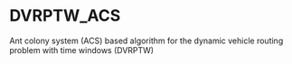 # DVRPTW_ACS
Ant colony system (ACS) based algorithm for the dynamic vehicle routing problem with time windows (DVRPTW)
